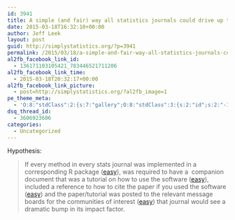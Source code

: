 ```yaml
---
id: 3941
title: A simple (and fair) way all statistics journals could drive up their impact factor.
date: 2015-03-18T16:32:10+00:00
author: Jeff Leek
layout: post
guid: http://simplystatistics.org/?p=3941
permalink: /2015/03/18/a-simple-and-fair-way-all-statistics-journals-could-drive-up-their-impact-factor/
al2fb_facebook_link_id:
  - 136171103105421_783446521711206
al2fb_facebook_link_time:
  - 2015-03-18T20:32:17+00:00
al2fb_facebook_link_picture:
  - post=http://simplystatistics.org/?al2fb_image=1
pe_theme_meta:
  - 'O:8:"stdClass":2:{s:7:"gallery";O:8:"stdClass":3:{s:2:"id";s:2:"-1";s:5:"width";s:0:"";s:6:"height";s:0:"";}s:5:"video";O:8:"stdClass":1:{s:2:"id";s:2:"-1";}}'
dsq_thread_id:
  - 3606923606
categories:
  - Uncategorized
---
```

Hypothesis:

> If every method in every stats journal was implemented in a corresponding R package ([easy](http://hilaryparker.com/2014/04/29/writing-an-r-package-from-scratch/)), was required to have a  companion document that was a tutorial on how to use the software ([easy](http://www.bioconductor.org/help/package-vignettes/)), included a reference to how to cite the paper if you used the software ([easy](http://www.inside-r.org/r-doc/utils/citation)) and the paper/tutorial was posted to the relevant message boards for the communities of interest ([easy](http://seqanswers.com/forums/showthread.php?t=42018)) that journal would see a dramatic bump in its impact factor.